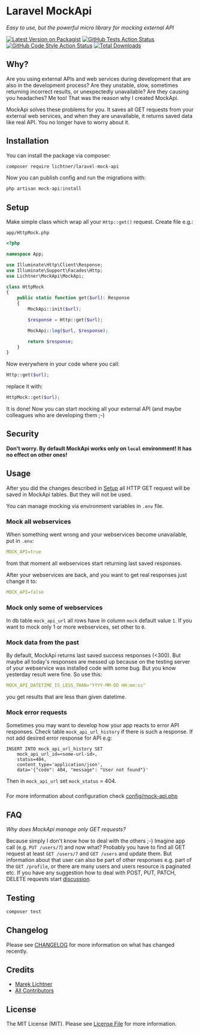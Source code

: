 # Laravel MockApi

*Easy to use, but the powerful micro library for mocking external API*

[![Latest Version on Packagist](https://img.shields.io/packagist/v/lichtner/laravel-mock-api.svg?style=flat-square)](https://packagist.org/packages/lichtner/laravel-mock-api)
[![GitHub Tests Action Status](https://img.shields.io/github/actions/workflow/status/lichtner/laravel-mock-api/run-tests.yml?branch=main&label=tests&style=flat-square)](https://github.com/lichtner/laravel-mock-api/actions?query=workflow%3Arun-tests+branch%3Amain)
[![GitHub Code Style Action Status](https://img.shields.io/github/actions/workflow/status/lichtner/laravel-mock-api/fix-php-code-style-issues.yml?branch=main&label=code%20style&style=flat-square)](https://github.com/lichtner/laravel-mock-api/actions?query=workflow%3A"Fix+PHP+code+style+issues"+branch%3Amain)
[![Total Downloads](https://img.shields.io/packagist/dt/lichtner/laravel-mock-api.svg?style=flat-square)](https://packagist.org/packages/lichtner/laravel-mock-api)

## Why?

Are you using external APIs and web services during development that are also in the development process? Are they unstable, slow, sometimes returning incorrect results, or unexpectedly unavailable? Are they causing you headaches? Me too! That was the reason why I created MockApi.

MockApi solves these problems for you. It saves all GET requests from your external web services, and when they are unavailable, it returns saved data like real API. You no longer have to worry about it.

## Installation

You can install the package via composer:

```bash
composer require lichtner/laravel-mock-api
```

Now you can publish config and run the migrations with:

```bash
php artisan mock-api:install
```

## Setup

Make simple class which wrap all your `Http::get()` request. Create file e.g.: 

`app/HttpMock.php`

```php
<?php

namespace App;

use Illuminate\Http\Client\Response;
use Illuminate\Support\Facades\Http;
use Lichtner\MockApi\MockApi;

class HttpMock
{
    public static function get($url): Response
    {
        MockApi::init($url);

        $response = Http::get($url);

        MockApi::log($url, $response);

        return $response;
    }
}
```

Now everywhere in your code where you call:

```php
Http::get($url);
```

replace it with: 

```php
HttpMock::get($url);
```

It is done! Now you can start mocking all your external API (and maybe colleagues who are developing them ;-)

## Security 

**Don't worry. By default MockApi works only on `local` environment! It has no effect on other ones!**

## Usage

After you did the changes described in [Setup](#setup) all HTTP GET request will be saved in MockApi tables. But they will not be used. 

You can manage mocking via environment variables in `.env` file.

### Mock all webservices

When something went wrong and your webservices become unavailable, put in `.env`:

```yaml
MOCK_API=true
```

from that moment all webservices start returning last saved responses. 

After your webservices are back, and you want to get real responses just change it to:

```yaml
MOCK_API=false
```

### Mock only some of webservices

In db table `mock_api_url` all rows have in column `mock` default value `1`. If you want to mock only 1 or more webservices, set other to `0`. 

### Mock data from the past

By default, MockApi returns last saved success responses (<300). But maybe all today's responses are messed up because on the testing server of your webservice was installed code with some bug. But you know yesterday result were fine. So use this:

```yaml
MOCK_API_DATETIME_IS_LESS_THAN="YYYY-MM-DD HH:mm:ss"
```
you get results that are less than given datetime.

### Mock error requests

Sometimes you may want to develop how your app reacts to error API responses. Check table `mock_api_url_history` if there is such a response. If not add desired error response for API e.g:

```mysql
INSERT INTO mock_api_url_history SET 
    mock_api_url_id=<some-url-id>,
    status=404,
    content_type='application/json',
    data='{"code": 404, "message": "User not found"}'                                  
```

Then in `mock_api_url` set `mock_status` = 404.

###

For more information about configuration check [config/mock-api.php](https://github.com/lichtner/laravel-mock-api/blob/main/config/mock-api.php)

## FAQ

*Why does MockApi manage only GET requests?*

Because simply I don't know how to deal with the others ;-) Imagine app call (e.g. `PUT /users/7`) and now what? Probably you have to find all GET request at least `GET /users/7` and `GET /users` and update them. But information about that user can also be part of other responses e.g. part of the `GET /profile`, or there are many users and users resource is paginated etc. If you have any suggestion how to deal with POST, PUT, PATCH, DELETE requests start [discussion](https://github.com/lichtner/laravel-mock-api/discussions/new?category=ideas). 

## Testing

```bash
composer test
```

## Changelog

Please see [CHANGELOG](CHANGELOG.md) for more information on what has changed recently.

## Credits

- [Marek Lichtner](https://github.com/lichtner)
- [All Contributors](../../contributors)

## License

The MIT License (MIT). Please see [License File](LICENSE.md) for more information.
